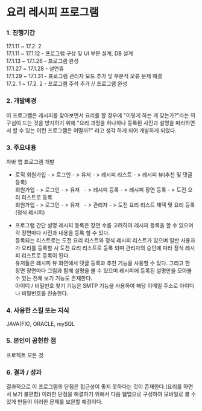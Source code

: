 # 요리 레시피 프로그램 
### 1. 진행기간
 17.1.11 ~ 17.2. 2 <br>
 17.1.11 ~ 17.1.12 - 프로그램 구상 및 UI 부분 설계, DB 설계 <br>
 17.1.13 ~ 17.1.26 - 프로그램 완성 <br>
 17.1.27 ~ 17.1.28 - 설연휴 <br>
 17.1.29 ~ 17.1.31 - 프로그램 관리자 모드 추가 및 부분적 오류 문제 해결 <br>
 17.2. 1 ~ 17.2. 2 - 프로그램 주석 추가 // 프로그램 완성 <br>
 

### 2. 개발배경
 이 프로그램은 레시피를 찾아보면서 요리를 할 경우에 "이렇게 하는 게 맞는가?"라는 의구심이 드는 것을 방지하기 위해
"요리 과정을 하나하나 등록된 사진과 설명을 따라하면서 할 수 있는 이런 프로그램은 어떨까?" 라고 생각 하게 되어 
개발하게 되었다.

### 3. 주요내용
자바 앱 프로그램 개발
 - 로직
	회원가입 - > 로그인 - > 유저   - > 레시피 리스트 - > 레시피 뷰(추천 및 댓글 등록)<br>
        회원가입 - > 로그인 - > 유저   - > 레시피 등록   - > 레시피 장면 등록 - > 도전 요리 리스트로 등록<br>
        회원가입 - > 로그인 - > 유저   - > 관리자 - > 도전 요리 리스트 채택 및 요리 등록(정식 레시피)<br>
	
 - 프로그램 간단 설명
 레시피 등록은 장면 수를 고려하여 레시피 등록을 할 수 있으며 각 장면마다 사진과 내용을 등록 할 수 있다.<br>
 등록되는 리스트로는 도전 요리 리스트와 정식 레시피 리스트가 있으며 일반 사용자가 요리를 등록할 시 도전 요리 리스트로 등록 되며
 관리자의 승인에 따라 정식 레시피 리스트로 등록이 된다.<br>
 유저들은 레시피 뷰 화면에서 댓글 등록과 추천 기능을 사용할 수 있다. 그리고 한 장면 장면마다 그림과 함께 설명을 볼 수 있으며 레시피에
 등록된 설명만을 모아볼 수 있는 전체 보기 기능도 존재한다.<br>
 아이디 / 비밀번호 찾기 기능은 SMTP 기능을 사용하여 해당 이메일 주소로 아이디나 비밀번호를 전송한다.

### 4. 사용한 스킬 또는 지식
 JAVA(FX), ORACLE, mySQL

### 5. 본인이 공헌한 점
 프로젝트 모든 것

### 6. 결과 / 성과
 결과적으로 이 프로그램의 단점은 접근성이 좋지 못하다는 것이 존재한다.(요리를 하면서 보기 불편함)
 이러한 단점을 해결하기 위해서 다음 웹앱으로 구성하여 모바일로 볼 수 있게 만들어 이러한 문제를 보완할 예정이다.
